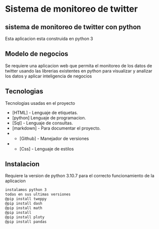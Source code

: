 # Sistema de monitoreo de twitter
## sistema de monitoreo de twitter con python

Esta aplicacion esta construida en python 3 

## Modelo de negocios

Se requiere una aplicacion web que permita el monitoreo de los datos de twitter usando las librerias existentes en python para visualizar y analizar los datos y aplicar inteligencia de negocios

## Tecnologias

Tecnologias usadas en el proyecto

- [HTML] - Lenguaje de etiquetas.
- [python] Lenguaje de programacion.
- [Sql] - Lenguaje de consultas.
- [markdown] - Para documentar el proyecto.
- - [Github] - Manejador de versiones
- - [Css] - Lenguaje de estilos

## Instalacion

Requiere la version de python 3.10.7
para el correcto funcionamiento de la aplicacion

```sh
instalamos python 3
todas en sus ultimas versiones 
@pip install tweppy
@pip install dash
@pip install math
@pip install 
@pip install ploty
@pip install pandas
```
